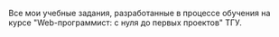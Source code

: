 Все мои учебные задания, разработанные в процессе обучения на курсе "Web-программист: с нуля до первых проектов" ТГУ.
